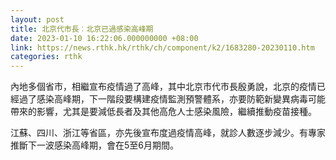```yaml
---
layout: post
title: 北京代市長︰北京已過感染高峰期
date: 2023-01-10 16:22:06.000000000 +08:00
link: https://news.rthk.hk/rthk/ch/component/k2/1683280-20230110.htm
categories: rthk
---
```


內地多個省市，相繼宣布疫情過了高峰，其中北京市代市長殷勇說，北京的疫情已經過了感染高峰期，下一階段要構建疫情監測預警體系，亦要防範新變異病毒可能帶來的影響，尤其是要減低長者及其他高危人士感染風險，繼續推動疫苗接種。

江蘇、四川、浙江等省區，亦先後宣布度過疫情高峰，就診人數逐步減少。有專家推斷下一波感染高峰期，會在5至6月期間。
